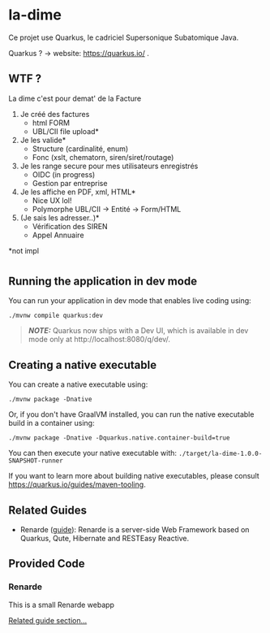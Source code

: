 # la-dime

Ce projet use Quarkus, le cadriciel Supersonique Subatomique Java.

Quarkus ? -> website: https://quarkus.io/ .

## WTF ?

La dime c'est pour demat' de la Facture

1. Je créé des factures
   * html FORM
   * UBL/CII file upload*
2. Je les valide*
   * Structure (cardinalité, enum)
   * Fonc (xslt, chematorn, siren/siret/routage)
3. Je les range secure pour mes utilisateurs enregistrés
   * OIDC (in progress)
   * Gestion par entreprise
4. Je les affiche en PDF, xml, HTML*
   * Nice UX lol!
   * Polymorphe UBL/CII -> Entité -> Form/HTML
5. (Je sais les adresser..)*
   * Vérification des SIREN
   * Appel Annuaire

 
    
*not impl


#
#
#

## Running the application in dev mode

You can run your application in dev mode that enables live coding using:
```shell script
./mvnw compile quarkus:dev
```

> **_NOTE:_**  Quarkus now ships with a Dev UI, which is available in dev mode only at http://localhost:8080/q/dev/.


## Creating a native executable

You can create a native executable using: 
```shell script
./mvnw package -Dnative
```

Or, if you don't have GraalVM installed, you can run the native executable build in a container using: 
```shell script
./mvnw package -Dnative -Dquarkus.native.container-build=true
```

You can then execute your native executable with: `./target/la-dime-1.0.0-SNAPSHOT-runner`

If you want to learn more about building native executables, please consult https://quarkus.io/guides/maven-tooling.

## Related Guides

- Renarde ([guide](https://quarkiverse.github.io/quarkiverse-docs/quarkus-renarde/dev/index.html)): Renarde is a server-side Web Framework based on Quarkus, Qute, Hibernate and RESTEasy Reactive.

## Provided Code

### Renarde

This is a small Renarde webapp

[Related guide section...](https://quarkiverse.github.io/quarkiverse-docs/quarkus-renarde/dev/index.html)

